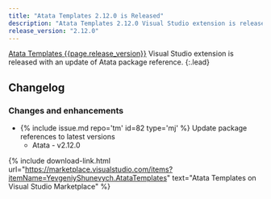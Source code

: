 ```yaml
---
title: "Atata Templates 2.12.0 is Released"
description: "Atata Templates 2.12.0 Visual Studio extension is released with an update of Atata package reference."
release_version: "2.12.0"
---
```


[Atata Templates {{page.release_version}}](https://marketplace.visualstudio.com/items?itemName=YevgeniyShunevych.AtataTemplates)
Visual Studio extension is released with an update of Atata package reference.
{:.lead}

<!--more-->

## Changelog

### Changes and enhancements

- &#8203;{% include issue.md repo='tm' id=82 type='mj' %} Update package references to latest versions
  - Atata - v2.12.0

{% include download-link.html url="https://marketplace.visualstudio.com/items?itemName=YevgeniyShunevych.AtataTemplates" text="Atata Templates on Visual Studio Marketplace" %}